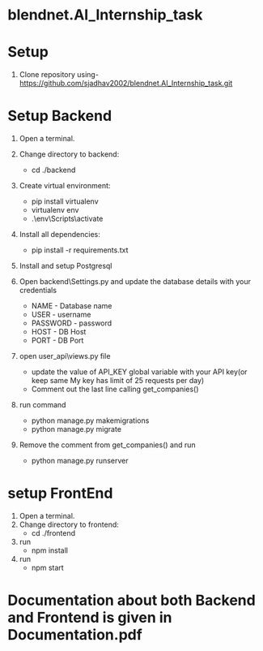# blendnet.AI_Internship_task

# Setup 
1. Clone repository using- https://github.com/sjadhav2002/blendnet.AI_Internship_task.git

# Setup Backend
1. Open a terminal.
2. Change directory to backend: 
    - cd ./backend
3. Create virtual environment: 
    - pip install virtualenv
    - virtualenv env
    - .\env\Scripts\activate
4. Install all dependencies:
    - pip install -r requirements.txt
5. Install and setup Postgresql
6. Open backend\Settings.py and update the database details with your credentials
    - NAME - Database name
    - USER - username
    - PASSWORD - password
    - HOST - DB Host
    - PORT - DB Port   
7. open user_api\views.py file
    - update the value of API_KEY global variable with your API key(or keep same My key has limit of 25 requests per day)
    - Comment out the last line calling get_companies()

8. run command
    - python manage.py makemigrations
    - python manage.py migrate
9. Remove the comment from get_companies() and run 
    - python manage.py runserver


# setup FrontEnd
1. Open a terminal.
2. Change directory to frontend: 
    - cd ./frontend
4. run
    - npm install
5. run
    - npm start


# Documentation about both Backend and Frontend is given in Documentation.pdf